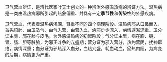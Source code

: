 卫气营血辨证，是清代医家叶天士创立的一种辨治外感温热病的辨证方法。温热病是一类由温热病邪所引起的热象偏重、并具有一定**季节性**和**传染性**的外感疾病。

卫气营血，代表着温热病浅深、轻重不同的四个病理阶段。温热病邪从口鼻而入，首先犯肺，由卫及气，由气入营，由营入血，病邪步步深入，病情逐渐深重。卫分证主表，邪在肺与皮毛，为外感温热病的初起阶段；气分证主里，病在胸、膈、胃、肠、胆等脏腑，为邪正斗争的亢盛期；营分证为邪入营分，热灼营阴，扰神窜络，病情深重；血分证为邪热深入血分，血热亢盛，耗血动血，瘀热内阻，为病变的后期，病情更为严重。



















